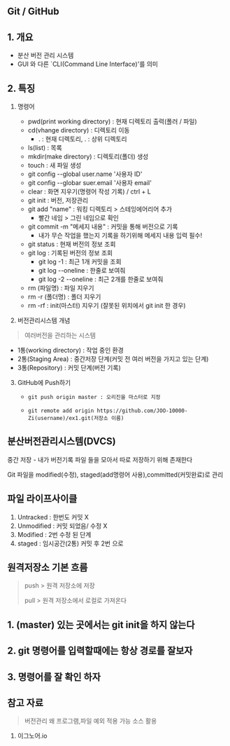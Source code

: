 ## Git / GitHub

## 1. 개요

- 분산 버전 관리 시스템
- GUI 와 다른 `CLI(Command Line Interface)'를 의미



## 2. 특징

1. 명령어

   - pwd(print working directory) : 현재 디렉토리 출력(폴러 / 파일)
   - cd(vhange directory) : 디렉토리 이동
     - . : 현재 디렉토리, . : 상위 디렉토리
   - ls(list) : 목록
   - mkdir(make directory) : 디렉토리(폴더) 생성
   - touch : 새 파일 생성
   - git config --global user.name '사용자 ID'
   - git config --globar suer.email '사용자 email'
   - clear : 화면 지우기(명령어 작성 기록) / ctrl + L
   - git init : 버전, 저장관리
   - git add "name" : 워킹 디렉토리 > 스테잉에어리어 추가
     - 빨간 네임 > 그린 네임으로 확인
   - git commit -m "메세지 내용" : 커밋을 통해 버전으로 기록
     - 내가 무슨 작업을 했는지 기록을 하기위해 메세지 내용 입력 필수!
   - git status : 현재 버전의 정보 조회
   - git log : 기록된 버전의 정보 조회
     - git log -1 : 최근 1개 커밋을 조회
     - git log  --oneline : 한줄로 보여줘
     - git log -2 --oneline : 최근 2개를 한줄로 보여줘
   - rm (파일명) : 파일 지우기
   - rm -r (폴더명) : 폴더 지우기
   - rm -rf : init(마스터) 지우기 (잘못된 위치에서 git init 한 경우)



2. 버전관리시스템 개념

> 여러버전을 관리하는 시스템

- 1통(working directory) : 작업 중인 환경
- 2통(Staging Area) : 중간저장 단계(커밋 전 여러 버전을 가지고 있는 단계)
- 3통(Repository) : 커밋 단계(버전 기록)



3. GitHub에 Push하기

   - ```
     git push origin master : 오리진을 마스터로 지정
     ```

   - ```
     git remote add origin https://github.com/JOO-10000-Zi(username)/ex1.git(저장소 이름)
     ```

## 분산버전관리시스템(DVCS)

중간 저장 - 내가 버전기록 파일 들을 모아서 따로 저장하기 위해 존재한다



Git 파일을 modified(수정), staged(add명령어 사용),committed(커밋완료)로 관리



## 파일 라이프사이클

1. Untracked : 한번도 커밋 X
2. Unmodified : 커밋 되었음/ 수정 X
3. Modified : 2번 수정 된 단계
4. staged : 임시공간(2통) 커밋 후 2번 으로





## 원격저장소 기본 흐름

> push > 원격 저장소에 저장
>
> pull > 원격 저장소에서 로컬로 가져온다
>
> 







## 1. (master) 있는 곳에서는 git init을 하지 않는다

## 2. git 명령어를 입력할때에는 항상 경로를 잘보자

## 3. 명령어를 잘 확인 하자



## 참고 자료

> 버전관리 왜 프로그램,파일 예외 적용 가능 소스 활용

1. 이그노어.io

   

